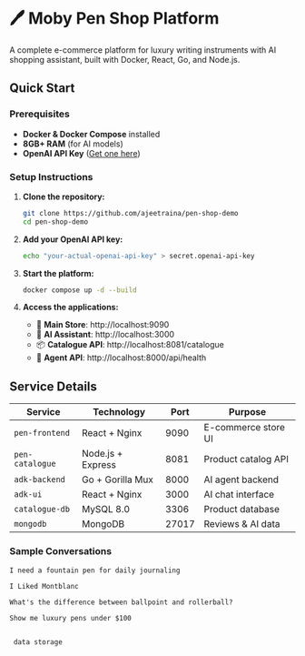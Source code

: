 # 🖊️ Moby Pen Shop Platform

A complete e-commerce platform for luxury writing instruments with AI shopping assistant, built with Docker, React, Go, and Node.js.



## Quick Start

### Prerequisites
- **Docker & Docker Compose** installed
- **8GB+ RAM** (for AI models)
- **OpenAI API Key** ([Get one here](https://platform.openai.com/api-keys))

### Setup Instructions

1. **Clone the repository:**
   ```bash
   git clone https://github.com/ajeetraina/pen-shop-demo
   cd pen-shop-demo
   ```

2. **Add your OpenAI API key:**
   ```bash
   echo "your-actual-openai-api-key" > secret.openai-api-key
   ```

3. **Start the platform:**
   ```bash
   docker compose up -d --build
   ```

4. **Access the applications:**
   - 🏪 **Main Store**: http://localhost:9090
   - 🤖 **AI Assistant**: http://localhost:3000
   - 📦 **Catalogue API**: http://localhost:8081/catalogue
   - 🧠 **Agent API**: http://localhost:8000/api/health




## Service Details

| Service | Technology | Port | Purpose |
|---------|------------|------|---------|
| `pen-frontend` | React + Nginx | 9090 | E-commerce store UI |
| `pen-catalogue` | Node.js + Express | 8081 | Product catalog API |
| `adk-backend` | Go + Gorilla Mux | 8000 | AI agent backend |
| `adk-ui` | React + Nginx | 3000 | AI chat interface |
| `catalogue-db` | MySQL 8.0 | 3306 | Product database |
| `mongodb` | MongoDB | 27017 | Reviews & AI data |




### **Sample Conversations**
```
I need a fountain pen for daily journaling
```
```
I Liked Montblanc
```
```
What's the difference between ballpoint and rollerball?
```
```
Show me luxury pens under $100
```


```

 data storage
